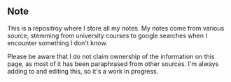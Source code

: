 ## Note
This is a repositroy where I store all my notes. My notes come from various source, stemming from university courses to google searches when I encounter something I don't know. 

Please be aware that I do not claim ownership of the information on this page, as most of it has been paraphrased from other sources. I'm always adding to and editing this, so it's a work in progress.
